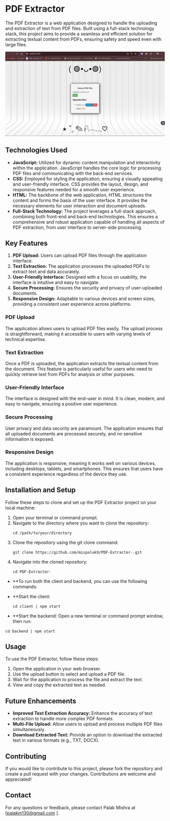# PDF Extractor

The PDF Extractor is a web application designed to handle the uploading and extraction of text from PDF files. Built using a full-stack technology stack, this project aims to provide a seamless and efficient solution for extracting textual content from PDFs, ensuring safety and speed even with large files.

![image alt](https://github.com/mispalak9/PDF-Extractor-/blob/850bf30a69e9d498bab7b011d9f22bf4c5a2caef/Output%20IMG.jpg)

## Technologies Used

- **JavaScript:** Utilized for dynamic content manipulation and interactivity within the application. JavaScript handles the core logic for processing PDF files and communicating with the back-end services.
- **CSS:** Employed for styling the application, ensuring a visually appealing and user-friendly interface. CSS provides the layout, design, and responsive features needed for a smooth user experience.
- **HTML:** The backbone of the web application, HTML structures the content and forms the basis of the user interface. It provides the necessary elements for user interaction and document uploads.
- **Full-Stack Technology:** The project leverages a full-stack approach, combining both front-end and back-end technologies. This ensures a comprehensive and robust application capable of handling all aspects of PDF extraction, from user interface to server-side processing.

## Key Features

1. **PDF Upload:** Users can upload PDF files through the application interface.
2. **Text Extraction:** The application processes the uploaded PDFs to extract text and data accurately.
3. **User-Friendly Interface:** Designed with a focus on usability, the interface is intuitive and easy to navigate.
4. **Secure Processing:** Ensures the security and privacy of user-uploaded documents.
5. **Responsive Design:** Adaptable to various devices and screen sizes, providing a consistent user experience across platforms.

### PDF Upload

The application allows users to upload PDF files easily. The upload process is straightforward, making it accessible to users with varying levels of technical expertise.

### Text Extraction

Once a PDF is uploaded, the application extracts the textual content from the document. This feature is particularly useful for users who need to quickly retrieve text from PDFs for analysis or other purposes.

### User-Friendly Interface

The interface is designed with the end-user in mind. It is clean, modern, and easy to navigate, ensuring a positive user experience.

### Secure Processing

User privacy and data security are paramount. The application ensures that all uploaded documents are processed securely, and no sensitive information is exposed.

### Responsive Design

The application is responsive, meaning it works well on various devices, including desktops, tablets, and smartphones. This ensures that users have a consistent experience regardless of the device they use.

## Installation and Setup

Follow these steps to clone and set up the PDF Extractor project on your local machine:

1. Open your terminal or command prompt.
2. Navigate to the directory where you want to clone the repository:
   ```
   cd /path/to/your/directory
   ```
3. Clone the repository using the git clone command:
   ```
   git clone https://github.com/mispalak9/PDF-Extractor-.git
   ```
4. Navigate into the cloned repository:
   ```
   cd PDF-Extractor-
   ```

- **To run both the client and backend, you can use the following commands:
- **Start the client:

   ```
   cd client | npm start 
   ```

- **Start the backend:
Open a new terminal or command prompt window, then run:
```
cd backend | npm start 
```

## Usage

To use the PDF Extractor, follow these steps:

1. Open the application in your web browser.
2. Use the upload button to select and upload a PDF file.
3. Wait for the application to process the file and extract the text.
4. View and copy the extracted text as needed.

## Future Enhancements

- **Improved Text Extraction Accuracy:** Enhance the accuracy of text extraction to handle more complex PDF formats.
- **Multi-File Upload:** Allow users to upload and process multiple PDF files simultaneously.
- **Download Extracted Text:** Provide an option to download the extracted text in various formats (e.g., TXT, DOCX).

## Contributing

If you would like to contribute to this project, please fork the repository and create a pull request with your changes. Contributions are welcome and appreciated!

## Contact

For any questions or feedback, please contact Palak Mishra at [palakm130@gmail.com ].
